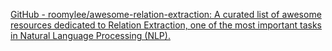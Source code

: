 
[GitHub - roomylee/awesome-relation-extraction: A curated list of awesome resources dedicated to Relation Extraction, one of the most important tasks in Natural Language Processing (NLP).](https://github.com/roomylee/awesome-relation-extraction)
